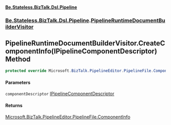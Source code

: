 #### [Be.Stateless.BizTalk.Dsl.Pipeline](README.md 'README')
### [Be.Stateless.BizTalk.Dsl.Pipeline](Be.Stateless.BizTalk.Dsl.Pipeline.md 'Be.Stateless.BizTalk.Dsl.Pipeline').[PipelineRuntimeDocumentBuilderVisitor](PipelineRuntimeDocumentBuilderVisitor.md 'Be.Stateless.BizTalk.Dsl.Pipeline.PipelineRuntimeDocumentBuilderVisitor')

## PipelineRuntimeDocumentBuilderVisitor.CreateComponentInfo(IPipelineComponentDescriptor) Method

```csharp
protected override Microsoft.BizTalk.PipelineEditor.PipelineFile.ComponentInfo CreateComponentInfo(Be.Stateless.BizTalk.Dsl.Pipeline.IPipelineComponentDescriptor componentDescriptor);
```
#### Parameters

<a name='Be.Stateless.BizTalk.Dsl.Pipeline.PipelineRuntimeDocumentBuilderVisitor.CreateComponentInfo(Be.Stateless.BizTalk.Dsl.Pipeline.IPipelineComponentDescriptor).componentDescriptor'></a>

`componentDescriptor` [IPipelineComponentDescriptor](IPipelineComponentDescriptor.md 'Be.Stateless.BizTalk.Dsl.Pipeline.IPipelineComponentDescriptor')

#### Returns
[Microsoft.BizTalk.PipelineEditor.PipelineFile.ComponentInfo](https://docs.microsoft.com/en-us/dotnet/api/Microsoft.BizTalk.PipelineEditor.PipelineFile.ComponentInfo 'Microsoft.BizTalk.PipelineEditor.PipelineFile.ComponentInfo')